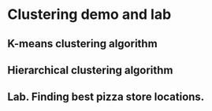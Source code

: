 # Clustering demo and lab
## K-means clustering algorithm
## Hierarchical clustering algorithm
## Lab. Finding best pizza store locations.
